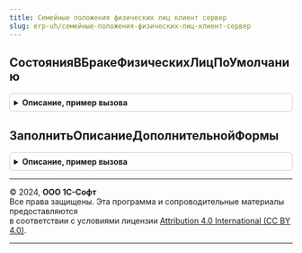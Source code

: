 ```yaml
---
title: Семейные положения физических лиц клиент сервер
slug: erp-uh/семейные-положения-физических-лиц-клиент-сервер
---
```



## СостоянияВБракеФизическихЛицПоУмолчанию
<details style="margin: 1em 0; padding: 0.5em; border: 1px solid #ccc; border-radius: 6px;">

<summary style="font-weight: bold; cursor: pointer;">Описание, пример вызова</summary>

```bsl

// Определяет является ли переданное состояние объекта (строки регистра) состоянием по умолчанию.
Функция СостоянияВБракеФизическихЛицПоУмолчанию(СостоянияВБракеФизическихЛиц) Экспорт
```

Пример вызова
```bsl
Результат = СемейныеПоложенияФизическихЛицКлиентСервер.СостоянияВБракеФизическихЛицПоУмолчанию(СостоянияВБракеФизическихЛиц) 
```
</details>

## ЗаполнитьОписаниеДополнительнойФормы
<details style="margin: 1em 0; padding: 0.5em; border: 1px solid #ccc; border-radius: 6px;">

<summary style="font-weight: bold; cursor: pointer;">Описание, пример вызова</summary>

```bsl

Процедура ЗаполнитьОписаниеДополнительнойФормы(ОписаниеФормы, ИмяОткрываемойФормы) Экспорт
```

Пример вызова
```bsl
СемейныеПоложенияФизическихЛицКлиентСервер.ЗаполнитьОписаниеДополнительнойФормы(ОписаниеФормы, ИмяОткрываемойФормы) 
```
</details>

---

© 2024, **ООО 1С-Софт**  
Все права защищены. Эта программа и сопроводительные материалы предоставляются  
в соответствии с условиями лицензии [Attribution 4.0 International (CC BY 4.0)](https://creativecommons.org/licenses/by/4.0/legalcode).

---

